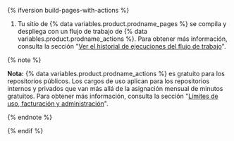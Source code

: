 {% ifversion build-pages-with-actions %}
1. Tu sitio de {% data variables.product.prodname_pages %} se compila y despliega con un flujo de trabajo de {% data variables.product.prodname_actions %}. Para obtener más información, consulta la sección "[Ver el historial de ejecuciones del flujo de trabajo](/actions/monitoring-and-troubleshooting-workflows/viewing-workflow-run-history)".

  {% note %}

  **Nota:** {% data variables.product.prodname_actions %} es gratuito para los repositorios públicos. Los cargos de uso aplican para los repositorios internos y privados que van más allá de la asignación mensual de minutos gratuitos. Para obtener más información, consulta la sección "[Límites de uso, facturación y administración](/actions/reference/usage-limits-billing-and-administration)".

  {% endnote %}

{% endif %}